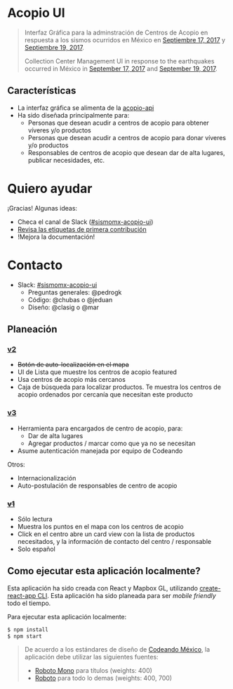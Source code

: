 # Acopio UI

> Interfaz Gráfica para la adminstración de Centros de Acopio en respuesta a los sismos ocurridos en México en [Septiembre 17, 2017](https://es.wikipedia.org/wiki/Terremoto_del_sureste_de_M%C3%A9xico_de_2017) y [Septiembre 19, 2017](https://es.wikipedia.org/wiki/Terremoto_de_Puebla_de_2017). 
> 
> Collection Center Management UI in response to the earthquakes occurred in México in [September 17, 2017](https://en.wikipedia.org/wiki/2017_Chiapas_earthquake) and [September 19, 2017](https://en.wikipedia.org/wiki/2017_Central_Mexico_earthquake).

## Características

- La interfaz gráfica se alimenta de la [acopio-api](https://github.com/Skycatch/acopio-api)
- Ha sido diseñada principalmente para:
  - Personas que desean acudir a centros de acopio para obtener víveres y/o productos
  - Personas que desean acudir a centros de acopio para donar víveres y/o productos
  - Responsables de centros de acopio que desean dar de alta lugares, publicar necesidades, etc.

# Quiero ayudar

¡Gracias! Algunas ideas:

- Checa el canal de Slack ([#sismomx-acopio-ui](https://codeandomexico.slack.com/messages/sismomx-acopio-ui))
- [Revisa las etiquetas de primera contribución](https://github.com/Skycatch/acopio-ui/issues?q=is%3Aopen+is%3Aissue+label%3A%22buen+primer+issue%22)
- !Mejora la documentación!

# Contacto

- Slack: [#sismomx-acopio-ui](https://codeandomexico.slack.com/messages/sismomx-acopio-ui)
  - Preguntas generales: @pedrogk
  - Código: @chubas o @jeduan
  - Diseño: @clasig o @mar

## Planeación

### [v2](https://github.com/Skycatch/acopio-ui/milestone/2)
- ~~Botón de auto-localización en el mapa~~
- UI de Lista que muestre los centros de acopio featured
- Usa centros de acopio más cercanos
- Caja de búsqueda para localizar productos. Te muestra los centros de acopio ordenados por cercanía que necesitan este producto

### [v3](https://github.com/Skycatch/acopio-ui/milestone/3)
- Herramienta para encargados de centro de acopio, para:
  - Dar de alta lugares
  - Agregar productos / marcar como que ya no se necesitan
- Asume autenticación manejada por equipo de Codeando

Otros:
- Internacionalización
- Auto-postulación de responsables de centro de acopio

### [~~v1~~](https://github.com/Skycatch/acopio-ui/milestone/1?closed=1)
- Sólo lectura
- Muestra los puntos en el mapa con los centros de acopio
- Click en el centro abre un card view con la lista de productos necesitados, y la información de contacto del centro / responsable
- Solo español

## Como ejecutar esta aplicación localmente?

Esta aplicación ha sido creada con React y Mapbox GL, utilizando [create-react-app CLI](https://github.com/facebookincubator/create-react-app/blob/master/packages/react-scripts/template/README.md#developing-components-in-isolation). Esta aplicación ha sido planeada para ser _mobile friendly_ todo el tiempo.

Para ejecutar esta aplicación localmente:

```bash
$ npm install
$ npm start
```

> De acuerdo a los estándares de diseño de [Codeando México](http://www.codeandomexico.org), la aplicación debe utilizar las siguientes fuentes:
> 
> - [Roboto Mono](https://fonts.google.com/specimen/Roboto+Mono) para títulos (weights: 400)
> - [Roboto](https://fonts.google.com/specimen/Roboto) para todo lo demas (weights: 400, 700)
